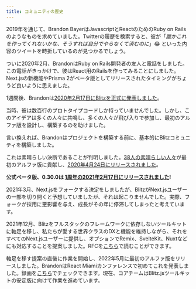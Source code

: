 ```yaml
---
title: コミュニティの歴史
---
```


2019年を通じて、Brandon BayerはJavascriptとReactのためのRuby on Railsのようなものを求めていました。Twitterの履歴を検索すると、彼が「_誰かこれを作ってくれないかな、そうすれば自分でやらなくて済むのに_」😂 といった内容のツイートを時折しているのが見つかるでしょう。

ついに2020年2月、BrandonはRuby on Rails開発者の友人と電話をしました。この電話がきっかけで、彼はReact用のRailsを作ってみることにしました。Next.jsの新機能やPrisma 2がベータ版としてリリースされたタイミングがちょうど良いように思えました。

1週間後、Brandonは[2020年2月17日にBlitzを正式に発表しました](https://twitter.com/flybayer/status/1229425878481793024)。

当時、彼は数百行のプロトタイプコードしか持っていませんでした。しかし、このアイデアは多くの人々に共鳴し、多くの人々が飛び入りで参加し、最初のアルファ版を設計し、構築するのを助けました。

言い換えれば、Brandonはプロジェクトを構築する前に、基本的にBlitzコミュニティを構築しました。

これは素晴らしい決断であることが判明しました。[38人の素晴らしい人々](https://github.com/blitz-js/blitz/tree/ab6f60571ad61eef6be55e9684f2e243fa902e8d#contributors-)が最初のアルファ版に貢献し、[2020年4月24日にリリースされました](https://twitter.com/flybayer/status/1253649008540569600)。

**公式ベータ版、0.30.0は
[1周年の2021年2月17日にリリースされました](https://twitter.com/flybayer/status/1362048912476016642)!**

2021年3月、Next.jsをフォークする決定をしましたが、BlitzがNext.jsユーザーの一部を切り開くと予想していましたが、それは起こりませんでした。実際、フォークが採用に悪影響を与え、成長がその年に停滞してしまったと考えています。

2021年12月、Blitzをフルスタックのフレームワークに依存しないツールキットに軸足を移し、私たちが愛する世界クラスのDXと機能を維持しながら、それをすべてのNext.jsユーザーに提供し、オプションでRemix、SvelteKit、Nuxtなどにも対応することを提案しました。RFCを[こちら](https://github.com/blitz-js/blitz/discussions/3075)で読むことができます。

軸足を移す提案の直後に作業を開始し、2022年5月に最初のアルファ版をリリースしました。BrandonはReact Miamiカンファレンスで初めてこれを発表しました。録画を[こちら](https://www.youtube.com/watch?v=TWkjl_jg3Jk&ab_channel=JSWORLDConference)でチェックできます。現在、コアチームはBlitz.jsツールキットの安定版に向けて作業を進めています。
